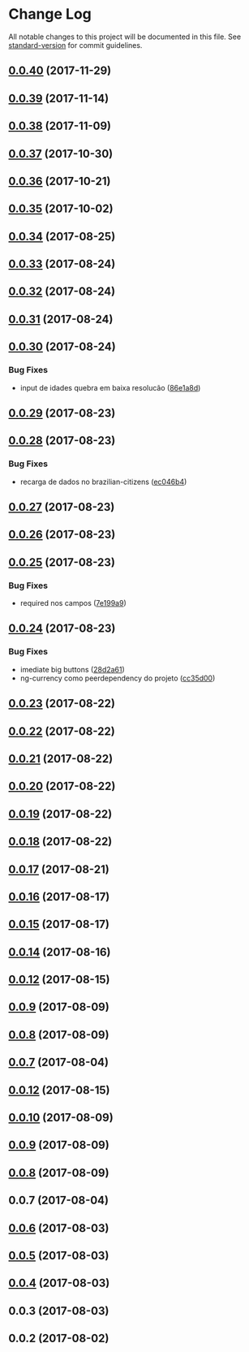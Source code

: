 # Change Log

All notable changes to this project will be documented in this file. See [standard-version](https://github.com/conventional-changelog/standard-version) for commit guidelines.

<a name="0.0.40"></a>
## [0.0.40](https://github.com/rhases/angular-formly-templates-rhases/compare/v0.0.39...v0.0.40) (2017-11-29)



<a name="0.0.39"></a>
## [0.0.39](https://github.com/rhases/angular-formly-templates-rhases/compare/v0.0.38...v0.0.39) (2017-11-14)



<a name="0.0.38"></a>
## [0.0.38](https://github.com/rhases/angular-formly-templates-rhases/compare/v0.0.37...v0.0.38) (2017-11-09)



<a name="0.0.37"></a>
## [0.0.37](https://github.com/rhases/angular-formly-templates-rhases/compare/v0.0.36...v0.0.37) (2017-10-30)



<a name="0.0.36"></a>
## [0.0.36](https://github.com/rhases/angular-formly-templates-rhases/compare/v0.0.35...v0.0.36) (2017-10-21)



<a name="0.0.35"></a>
## [0.0.35](https://github.com/rhases/angular-formly-templates-rhases/compare/v0.0.34...v0.0.35) (2017-10-02)



<a name="0.0.34"></a>
## [0.0.34](https://github.com/rhases/angular-formly-templates-rhases/compare/v0.0.33...v0.0.34) (2017-08-25)



<a name="0.0.33"></a>
## [0.0.33](https://github.com/rhases/angular-formly-templates-rhases/compare/v0.0.32...v0.0.33) (2017-08-24)



<a name="0.0.32"></a>
## [0.0.32](https://github.com/rhases/angular-formly-templates-rhases/compare/v0.0.30...v0.0.32) (2017-08-24)



<a name="0.0.31"></a>
## [0.0.31](https://github.com/rhases/angular-formly-templates-rhases/compare/v0.0.30...v0.0.31) (2017-08-24)



<a name="0.0.30"></a>
## [0.0.30](https://github.com/rhases/angular-formly-templates-rhases/compare/v0.0.29...v0.0.30) (2017-08-24)


### Bug Fixes

* input de idades quebra em baixa resolucão ([86e1a8d](https://github.com/rhases/angular-formly-templates-rhases/commit/86e1a8d))



<a name="0.0.29"></a>
## [0.0.29](https://github.com/rhases/angular-formly-templates-rhases/compare/v0.0.28...v0.0.29) (2017-08-23)



<a name="0.0.28"></a>
## [0.0.28](https://github.com/rhases/angular-formly-templates-rhases/compare/v0.0.27...v0.0.28) (2017-08-23)


### Bug Fixes

* recarga de dados no brazilian-citizens ([ec046b4](https://github.com/rhases/angular-formly-templates-rhases/commit/ec046b4))



<a name="0.0.27"></a>
## [0.0.27](https://github.com/rhases/angular-formly-templates-rhases/compare/v0.0.26...v0.0.27) (2017-08-23)



<a name="0.0.26"></a>
## [0.0.26](https://github.com/rhases/angular-formly-templates-rhases/compare/v0.0.25...v0.0.26) (2017-08-23)



<a name="0.0.25"></a>
## [0.0.25](https://github.com/rhases/angular-formly-templates-rhases/compare/v0.0.24...v0.0.25) (2017-08-23)


### Bug Fixes

* required nos campos ([7e199a9](https://github.com/rhases/angular-formly-templates-rhases/commit/7e199a9))



<a name="0.0.24"></a>
## [0.0.24](https://github.com/rhases/angular-formly-templates-rhases/compare/v0.0.23...v0.0.24) (2017-08-23)


### Bug Fixes

* imediate big buttons ([28d2a61](https://github.com/rhases/angular-formly-templates-rhases/commit/28d2a61))
* ng-currency como peerdependency do projeto ([cc35d00](https://github.com/rhases/angular-formly-templates-rhases/commit/cc35d00))



<a name="0.0.23"></a>
## [0.0.23](https://github.com/rhases/angular-formly-templates-rhases/compare/v0.0.22...v0.0.23) (2017-08-22)



<a name="0.0.22"></a>
## [0.0.22](https://github.com/rhases/angular-formly-templates-rhases/compare/v0.0.21...v0.0.22) (2017-08-22)



<a name="0.0.21"></a>
## [0.0.21](https://github.com/rhases/angular-formly-templates-rhases/compare/v0.0.20...v0.0.21) (2017-08-22)



<a name="0.0.20"></a>
## [0.0.20](https://github.com/rhases/angular-formly-templates-rhases/compare/v0.0.19...v0.0.20) (2017-08-22)



<a name="0.0.19"></a>
## [0.0.19](https://github.com/rhases/angular-formly-templates-rhases/compare/v0.0.18...v0.0.19) (2017-08-22)



<a name="0.0.18"></a>
## [0.0.18](https://github.com/rhases/angular-formly-templates-rhases/compare/v0.0.17...v0.0.18) (2017-08-22)



<a name="0.0.17"></a>
## [0.0.17](https://github.com/rhases/angular-formly-templates-rhases/compare/v0.0.16...v0.0.17) (2017-08-21)



<a name="0.0.16"></a>
## [0.0.16](https://github.com/rhases/angular-formly-templates-rhases/compare/v0.0.15...v0.0.16) (2017-08-17)



<a name="0.0.15"></a>
## [0.0.15](https://github.com/rhases/angular-formly-templates-rhases/compare/v0.0.14...v0.0.15) (2017-08-17)



<a name="0.0.14"></a>
## [0.0.14](https://github.com/rhases/angular-formly-templates-rhases/compare/v0.0.13...v0.0.14) (2017-08-16)



<a name="0.0.12"></a>
## [0.0.12](https://github.com/rhases/angular-formly-templates-rhases/compare/v0.0.9...v0.0.12) (2017-08-15)



<a name="0.0.9"></a>
## [0.0.9](https://github.com/rhases/angular-formly-templates-rhases/compare/v0.0.8...v0.0.9) (2017-08-09)



<a name="0.0.8"></a>
## [0.0.8](https://github.com/rhases/angular-formly-templates-rhases/compare/v0.0.7...v0.0.8) (2017-08-09)



<a name="0.0.7"></a>
## [0.0.7](https://github.com/rhases/angular-formly-templates-rhases/compare/v0.0.6...v0.0.7) (2017-08-04)



<a name="0.0.12"></a>
## [0.0.12](https://github.com/rhases/angular-formly-templates-rhases/compare/v0.0.10...v0.0.12) (2017-08-15)



<a name="0.0.10"></a>
## [0.0.10](https://github.com/rhases/angular-formly-templates-rhases/compare/v0.0.9...v0.0.10) (2017-08-09)



<a name="0.0.9"></a>
## [0.0.9](https://github.com/rhases/angular-formly-templates-rhases/compare/v0.0.8...v0.0.9) (2017-08-09)



<a name="0.0.8"></a>
## [0.0.8](https://github.com/rhases/angular-formly-templates-rhases/compare/v0.0.7...v0.0.8) (2017-08-09)



<a name="0.0.7"></a>
## 0.0.7 (2017-08-04)



<a name="0.0.6"></a>
## [0.0.6](https://github.com/rhases/angular-formly-templates-rhases/compare/v0.0.5...v0.0.6) (2017-08-03)



<a name="0.0.5"></a>
## [0.0.5](https://github.com/rhases/angular-formly-templates-rhases/compare/v0.0.4...v0.0.5) (2017-08-03)



<a name="0.0.4"></a>
## [0.0.4](http://wittydeveloper/typescript-npm-module-bootstrap/compare/v0.0.3...v0.0.4) (2017-08-03)



<a name="0.0.3"></a>
## 0.0.3 (2017-08-03)



<a name="0.0.2"></a>
## 0.0.2 (2017-08-02)
